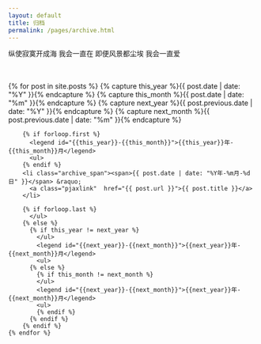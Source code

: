 ```yaml
---
layout: default
title: 归档
permalink: /pages/archive.html
---
```

<div class="home">
	<p>纵使寂寞开成海 我会一直在 即便风景都尘埃 我会一直爱</p><br/><br/>
	{% for post in site.posts  %}
	    {% capture this_year %}{{ post.date | date: "%Y" }}{% endcapture %}
	    {% capture this_month %}{{ post.date | date: "%m" }}{% endcapture %}
	    {% capture next_year %}{{ post.previous.date | date: "%Y" }}{% endcapture %}
	    {% capture next_month %}{{ post.previous.date | date: "%m" }}{% endcapture %}
	  
	    {% if forloop.first %}
	      <legend id="{{this_year}}-{{this_month}}">{{this_year}}年-{{this_month}}月</legend>
	      <ul>
	    {% endif %}
	    <li class="archive_span"><span>{{ post.date | date: "%Y年-%m月-%d日" }}</span> &raquo; 
	      <a class="pjaxlink"  href="{{ post.url }}">{{ post.title }}</a>
	    </li>
	  
	    {% if forloop.last %}
	      </ul>
	    {% else %}
	      {% if this_year != next_year %}
	        </ul>
	        <legend id="{{next_year}}-{{next_month}}">{{next_year}}年-{{next_month}}月</legend>
	        <ul>
	      {% else %}    
	        {% if this_month != next_month %}
	        </ul>
	        <legend id="{{next_year}}-{{next_month}}">{{next_year}}年-{{next_month}}月</legend>
	        <ul>
	        {% endif %}
	      {% endif %}
	    {% endif %}
	{% endfor %}
</div>

<div>
</div>